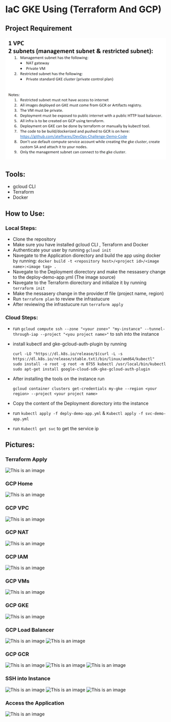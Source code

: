 # IaC GKE Using (Terraform And GCP)

## Project Requirement

![This is an image](./pics/requirement.png)

## Tools:

- gcloud CLI
- Terraform
- Docker

## How to Use:

### Local Steps:

- Clone the repository
- Make sure you have installed gcloud CLI , Terraform and Docker
- Authenticate your user by running
  `gcloud init`
- Navegate to the Application diorectory and build the app using docker by running:
  `docker build -t <repository host>/<project id>/<image name>:<image tag> .`
- Navegate to the Deployment diorectory and make the nessasery change to the deploy-demo-app.yml (The image source)
- Navegate to the Terraform diorectory and initialize it by running
  `terraform init`
- Make the nessasery change in the provider.tf file (project name, region)
- Run `terraform plan` to review the infrastucure
- After reviewing the infrastucure run `terraform apply`

### Cloud Steps:

- run `gcloud compute ssh --zone "<your zone>" "my-instance" --tunnel-through-iap --project "<you project name>"` to ssh into the instance
- install kubectl and gke-gcloud-auth-plugin by running

  ```
  curl -LO "https://dl.k8s.io/release/$(curl -L -s https://dl.k8s.io/release/stable.txt)/bin/linux/amd64/kubectl"
  sudo install -o root -g root -m 0755 kubectl /usr/local/bin/kubectl
  sudo apt-get install google-cloud-sdk-gke-gcloud-auth-plugin
  ```

- After installing the tools on the instance run

  ```
  gcloud container clusters get-credentials my-gke --region <your region> --project <your project name>
  ```

- Copy the content of the Deployment diorectory into the instance
- run `kubectl apply -f deply-demo-app.yml` & `Kubectl apply -f svc-demo-app.yml`
- run `Kubectl get svc` to get the service ip

## Pictures:

### Terraform Apply

![This is an image](./Pics/terraform_apply.png)

### GCP Home

![This is an image](./Pics/gcp_home.png)

### GCP VPC

![This is an image](./Pics/gcp_vpc.png)

### GCP NAT

![This is an image](./Pics/gcp_nat.png)

### GCP IAM

![This is an image](./Pics/gcp_iam.png)

### GCP VMs

![This is an image](./Pics/gcp_vms.png)

### GCP GKE

![This is an image](./Pics/gcp_gke.png)

### GCP Load Balancer

![This is an image](./Pics/gcp_loadbalancer.png)
![This is an image](./Pics/gcp_loadbalancer_view.png)

### GCP GCR

![This is an image](./Pics/gcp_gcr.png)
![This is an image](./Pics/gcp_gcr_view.png)
![This is an image](./Pics/gcp_gcr_view_image.png)

### SSH into Instance

![This is an image](./Pics/instance_kubectl.png)
![This is an image](./Pics/instance_gcloud_plugin.png)
![This is an image](./Pics/instance_deployment_content.png)

### Access the Application

![This is an image](./Pics/access_app.png)

